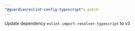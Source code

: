 ```yaml
---
"@guardian/eslint-config-typescript": patch
---
```


Update dependency `eslint-import-resolver-typescript` to v3

